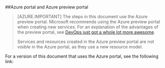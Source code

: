 ##Azure portal and Azure preview portal

> [AZURE.IMPORTANT] The steps in this document use the Azure preview portal. Microsoft recommends using the Azure preview portal when creating new services. For an explanation of the advantages of the preview portal, see [DevOps just got a whole lot more awesome](http://azure.microsoft.com/overview/preview-portal/). 
> 
> Services and resources created in the Azure preview portal are not visible in the Azure portal, as they use a new resource model.

For a version of this document that uses the Azure portal, see the following link: